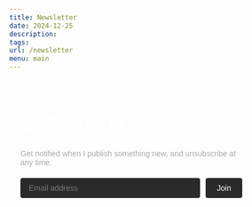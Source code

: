 ```yaml
---
title: Newsletter
date: 2024-12-25
description: 
tags: 
url: /newsletter
menu: main
---
```



<style>
  .newsletter-form {
    max-width: 400px;
    padding: 20px;
    border-radius: 8px;
    font-family: Arial, sans-serif;
    color: #ffffff;
  }
  
  .newsletter-form h2 {
    margin: 0 0 10px;
    font-size: 24px;
    font-weight: 600;
    display: flex;
    align-items: center;
  }
  
  .newsletter-form .icon {
    margin-right: 10px;
  }
  
  .newsletter-form p {
    margin: 0 0 20px;
    font-size: 14px;
    color: #aaaaaa;
  }
  
  .newsletter-form form {
    display: flex;
    gap: 10px;
  }
  
  .newsletter-form input[type="email"] {
    flex-grow: 1;
    padding: 10px 15px;
    background-color: #2a2a2a;
    border: none;
    border-radius: 4px;
    font-size: 14px;
    color: #ffffff;
  }
  
  .newsletter-form input[type="email"]::placeholder {
    color: #777777;
  }
  
  .newsletter-form button {
    padding: 10px 20px;
    background-color: #2a2a2a;
    color: white;
    border: none;
    border-radius: 4px;
    font-size: 14px;
    cursor: pointer;
    transition: background-color 0.3s ease;
  }
  
  .newsletter-form button:hover {
    background-color: #3a3a3a;
  }
</style>

<div class="newsletter-form">
  <h1><span class="icon">✉️</span> Stay up to date</h1>
  <p>Get notified when I publish something new, and unsubscribe at any time.</p>
  <form action="https://buttondown.com/api/emails/embed-subscribe/nesin-ai" method="post" target="popupwindow" onsubmit="window.open('https://buttondown.com/nesin-ai', 'popupwindow')" class="embeddable-buttondown-form">
    <input type="email" name="email" id="bd-email" placeholder="Email address" required />
    <button type="submit">Join</button>
  </form>
</div>

